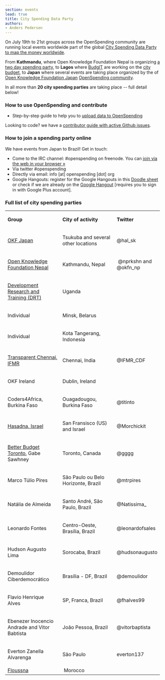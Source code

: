 ```yaml
---
section: events
lead: true
title: City Spending Data Party
authors:
- Anders Pedersen
---
```

On July 19th to 21st groups across the OpenSpending community are running local events worldwide part of the global <a href="http://blog.openspending.org/2013/06/30/spending-data-party-announce/">City Spending Data Party to map the money worldwide</a>.

From **Kathmandu**, where Open Knowledge Foundation Nepal is organizing <a href="http://np.okfn.org/2013/07/12/city-spending-data-party-kathmandu-2013/">a two day spending party</a>, to **Lagos** where <a href="http://yourbudgit.com/">BudgIT</a> are working on the <a href="http://openspending.org/lagosexpenditure">city budget</a>, to **Japan** where several events are taking place organized by the of <a href="http://okfn.jp/">Open Knowledge Foundation Japan</a> <a href="http://spending.jp/">OpenSpending community</a>.

In all more than **20 city spending parties** are taking place -- full detail below!

### How to use OpenSpending and contribute

- Step-by-step guide to help you to <a href="https://docs.google.com/a/okfn.org/document/d/1YBXX6du4rOV6OutZncT7gyJeOA7zHml3cC1TtWJW65w/edit#heading=h.wirzfjta0i07">upload data to OpenSpending</a>

Looking to code? we have a <a href="http://openspending.org/help/development-process.html">contributor guide with active Github issues</a>.

### How to join a spending party online

We have events from Japan to Brazil! Get in touch:

- Come to the IRC channel: #openspending on freenode. You can [join via the web in your browser »](http://webchat.freenode.net/?channels=openspending)
- Via twitter #openspending
- Directly via email: info [at] openspending [dot] org
- Google Hangouts: register for the Google Hangouts in this <a href="http://doodle.com/8g5h5pvrsr3husce">Doodle sheet</a> or check if we are already on the <a href="https://plus.google.com/hangouts/_/0db03d7ab63eec96ffd684ae5391791863a6ef30?authuser=0&amp;hl=en-GB">Google Hangout</a> [requires you to sign in with Google Plus account].

### Full list of city spending parties

<div dir="ltr">
<table>
<colgroup>
<col width="223" />
<col width="255" />
<col width="146" /></colgroup>
<tbody>
<tr>
<td>
<p dir="ltr"><strong>Group</strong>

</td>
<td>
<p dir="ltr"><strong>City of activity</strong>

</td>
<td>
<p dir="ltr"><strong>Twitter</strong>

</td>
</tr>
<tr>
<td>
<p dir="ltr"><a href="http://blog.openspending.org/wp-admin/www.spending.jp">OKF Japan</a>

</td>
<td>
<p dir="ltr">Tsukuba and several other locations

</td>
<td>
<p dir="ltr">@hal_sk

</td>
</tr>
<tr>
<td>
<p dir="ltr"><a href="http://blog.openspending.org/wp-admin/www.np.okfn.org/2013/07/12/city-spending-data-party-kathmandu-2013/">Open Knowledge Foundation Nepal</a>

</td>
<td>
<p dir="ltr">Kathmandu, Nepal

</td>
<td>
<p dir="ltr"> @nprkshn and @okfn_np

</td>
</tr>
<tr>
<td>
<p dir="ltr"><a href="http://blog.openspending.org/wp-admin/www.drt-ug.org/%E2%80%8E">Development Research and Training (DRT)</a>

</td>
<td>
<p dir="ltr">Uganda

</td>
<td></td>
</tr>
<tr>
<td>
<p dir="ltr">Individual

</td>
<td>
<p dir="ltr">Minsk, Belarus

</td>
<td></td>
</tr>
<tr>
<td>
<p dir="ltr">Individual

</td>
<td>
<p dir="ltr">Kota Tangerang, Indonesia

</td>
<td></td>
</tr>
<tr>
<td>
<p dir="ltr"><a href="http://www.transparentchennai.com">Transparent Chennai, IFMR</a>

</td>
<td>
<p dir="ltr">Chennai, India

</td>
<td>
<p dir="ltr">@IFMR_CDF

</td>
</tr>
<tr>
<td>
<p dir="ltr">OKF Ireland

</td>
<td>
<p dir="ltr">Dublin, Ireland

</td>
<td></td>
</tr>
<tr>
<td>
<p dir="ltr">Coders4Africa, Burkina Faso

</td>
<td>
<p dir="ltr">Ouagadougou, Burkina Faso

</td>
<td>
<p dir="ltr">@titinto

</td>
</tr>
<tr>
<td>
<p dir="ltr"><a href="http://blog.openspending.org/wp-admin/www.hasadna.org.il/en/%E2%80%8E">Hasadna, Israel</a>

</td>
<td>
<p dir="ltr">San Fransisco (US) and Israel

</td>
<td>
<p dir="ltr">@Morchickit‎

</td>
</tr>
<tr>
<td>
<p dir="ltr"><a href="http://gabesawhney.com/?p=377">Better Budget Toronto</a>, Gabe Sawhney

</td>
<td>
<p dir="ltr">Toronto, Canada

</td>
<td>
<p dir="ltr">@gggg

</td>
</tr>
<tr>
<td>
<p dir="ltr">Marco Túlio Pires

</td>
<td>
<p dir="ltr">São Paulo ou Belo Horizonte, Brazil

</td>
<td>
<p dir="ltr">@mtrpires

</td>
</tr>
<tr>
<td>
<p dir="ltr">Natália de Almeida

</td>
<td>
<p dir="ltr">Santo André, São Paulo, Brazil

</td>
<td>
<p dir="ltr">@Natissima_

</td>
</tr>
<tr>
<td>
<p dir="ltr">Leonardo Fontes

</td>
<td>
<p dir="ltr">Centro-Oeste, Brasília, Brazil

</td>
<td>
<p dir="ltr">@leonardofsales

</td>
</tr>
<tr>
<td>
<p dir="ltr">Hudson Augusto Lima

</td>
<td>
<p dir="ltr">Sorocaba, Brazil

</td>
<td>
<p dir="ltr">@hudsonaugusto

</td>
</tr>
<tr>
<td>
<p dir="ltr">Demoulidor Ciberdemocrático

</td>
<td>
<p dir="ltr">Brasília - DF, Brazil

</td>
<td>
<p dir="ltr">@demoulidor

</td>
</tr>
<tr>
<td>
<p dir="ltr">Flavio Henrique Alves

</td>
<td>
<p dir="ltr">SP, Franca, Brazil

</td>
<td>
<p dir="ltr">@fhalves99

</td>
</tr>
<tr>
<td>
<p dir="ltr">Ebenezer Inocencio Andrade and Vitor Babtista

</td>
<td>
<p dir="ltr">João Pessoa, Brazil

</td>
<td>
<p dir="ltr">@vitorbaptista

</td>
</tr>
<tr>
<td>
<p dir="ltr">Everton Zanella Alvarenga

</td>
<td>
<p dir="ltr">São Paulo

</td>
<td>
<p dir="ltr">everton137

</td>
</tr>
<tr>
<td><a href="http://floussna.ma/">Floussna</a></td>
<td> Morocco</td>
<td></td>
</tr>
</tbody>
</table>
</div>
<div dir="ltr"></div>
&nbsp;

&nbsp;
